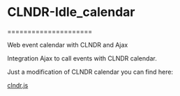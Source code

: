 # CLNDR-Idle_calendar
=====================

Web event calendar with CLNDR and Ajax

Integration Ajax to call events with CLNDR calendar.

Just a modification of CLNDR calendar you can find here:

[clndr.js](https://raw.github.com/kylestetz/CLNDR/master/src/clndr.js)
